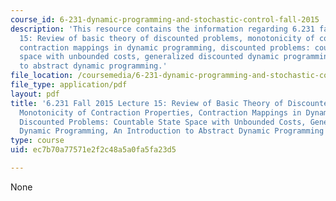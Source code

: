 ```yaml
---
course_id: 6-231-dynamic-programming-and-stochastic-control-fall-2015
description: 'This resource contains the information regarding 6.231 fall 2015 lecture
  15: Review of basic theory of discounted problems, monotonicity of contraction properties,
  contraction mappings in dynamic programming, discounted problems: countable state
  space with unbounded costs, generalized discounted dynamic programming, an introduction
  to abstract dynamic programming.'
file_location: /coursemedia/6-231-dynamic-programming-and-stochastic-control-fall-2015/ec7b70a77571e2f2c48a5a0fa5fa23d5_MIT6_231F15_Lec15.pdf
file_type: application/pdf
layout: pdf
title: '6.231 Fall 2015 Lecture 15: Review of Basic Theory of Discounted Problems,
  Monotonicity of Contraction Properties, Contraction Mappings in Dynamic Programming,
  Discounted Problems: Countable State Space with Unbounded Costs, Generalized Discounted
  Dynamic Programming, An Introduction to Abstract Dynamic Programming'
type: course
uid: ec7b70a77571e2f2c48a5a0fa5fa23d5

---
```

None